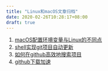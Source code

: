```yaml
---
title: "Linux和macOS文章归档"
date: 2020-02-26T10:28:17+08:00
draft: true
---
```


1. [macOS配置环境变量与Linux的不同点](/post/bash)
2. [shell实现git项目自动更新](/post/gitauto)
3. [如何在github高效地搜索项目](/post/gitsearch)
4. [github下载加速](/post/gitfast)